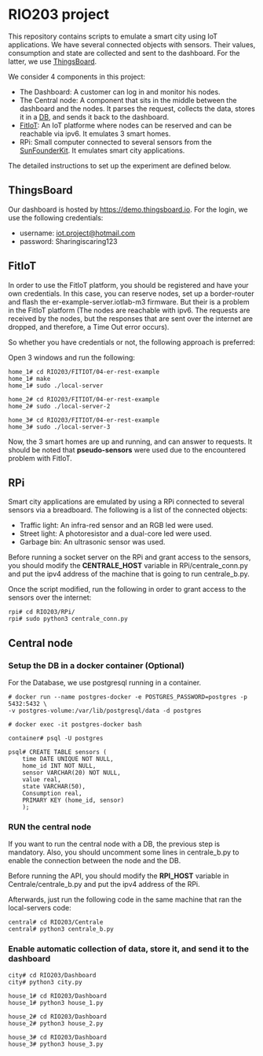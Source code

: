 # RIO203 project

This repository contains scripts to emulate a smart city using IoT applications. We have several connected objects with sensors. Their values, consumption and state are collected and sent to the dashboard. For the latter, we use [ThingsBoard](https://thingsboard.io/).

We consider 4 components in this project:
* The Dashboard: A customer can log in and monitor his nodes.
* The Central node: A component that sits in the middle between the dashboard and the nodes. It parses the request, collects the data, stores it in a [DB](https://www.postgresql.org/docs/), and sends it back to the dashboard.
* [FitIoT](https://www.iot-lab.info/testbed/experiment): An IoT platforme where nodes can be reserved and can be reachable via ipv6. It emulates 3 smart homes.
* RPi: Small computer connected to several sensors from the [SunFounderKit](https://www.sunfounder.com/). It emulates smart city applications.


The detailed instructions to set up the experiment are defined below.

## ThingsBoard
Our dashboard is hosted by https://demo.thingsboard.io. For the login, we use the following credentials: 
* username: iot.project@hotmail.com
* password: Sharingiscaring123


## FitIoT
In order to use the FitIoT platform, you should be registered and have your own credentials. In this case, you can reserve nodes, set up a border-router and flash the er-example-server.iotlab-m3 firmware.
But their is a problem in the FitIoT platform (The nodes are reachable with ipv6. The requests are received by the nodes, but the responses that are sent over the internet are dropped, and therefore, a Time Out error occurs).

So whether you have credentials or not, the following approach is preferred:

Open 3 windows and run the following:

```
home_1# cd RIO203/FITIOT/04-er-rest-example
home_1# make
home_1# sudo ./local-server
```

```
home_2# cd RIO203/FITIOT/04-er-rest-example
home_2# sudo ./local-server-2
```

```
home_3# cd RIO203/FITIOT/04-er-rest-example
home_3# sudo ./local-server-3
```
Now, the 3 smart homes are up and running, and can answer to requests.
It should be noted that **pseudo-sensors** were used due to the encountered problem with FitIoT.

## RPi
Smart city applications are emulated by using a RPi connected to several sensors via a breadboard. The following is a list of the connected objects:

* Traffic light: An infra-red sensor and an RGB led were used.
* Street light: A photoresistor and a dual-core led were used.
* Garbage bin: An ultrasonic sensor was used.

Before running a socket server on the RPi and grant access to the sensors, you should modify the **CENTRALE_HOST** variable in RPi/centrale_conn.py and put the ipv4 address of the machine that is going to run centrale_b.py.

Once the script modified, run the following in order to grant access to the sensors over the internet:

```
rpi# cd RIO203/RPi/
rpi# sudo python3 centrale_conn.py
```

## Central node

### Setup the DB in a docker container (Optional)
For the Database, we use postgresql running in a container.

```
# docker run --name postgres-docker -e POSTGRES_PASSWORD=postgres -p 5432:5432 \
-v postgres-volume:/var/lib/postgresql/data -d postgres

# docker exec -it postgres-docker bash

container# psql -U postgres

psql# CREATE TABLE sensors (
	time DATE UNIQUE NOT NULL,
    home_id INT NOT NULL,
    sensor VARCHAR(20) NOT NULL,
    value real,
    state VARCHAR(50),
    Consumption real,
    PRIMARY KEY (home_id, sensor)
    );

```

### RUN the central node
If you want to run the central node with a DB, the previous step is mandatory. Also, you should uncomment some lines in centrale_b.py to enable the connection between the node and the DB.

Before running the API, you should modify the **RPI_HOST** variable in Centrale/centrale_b.py and put the ipv4 address of the RPi.

Afterwards, just run the following code in the same machine that ran the local-servers code:

```
central# cd RIO203/Centrale
central# python3 centrale_b.py
```

### Enable automatic collection of data, store it, and send it to the dashboard

```
city# cd RIO203/Dashboard
city# python3 city.py
```

```
house_1# cd RIO203/Dashboard
house_1# python3 house_1.py
```

```
house_2# cd RIO203/Dashboard
house_2# python3 house_2.py
```

```
house_3# cd RIO203/Dashboard
house_3# python3 house_3.py
```
